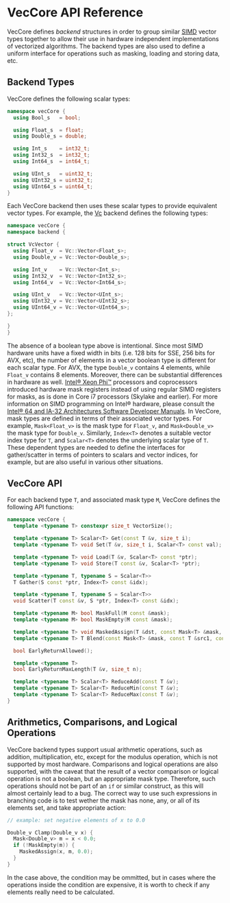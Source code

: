 # VecCore API Reference

VecCore defines *backend* structures in order to group similar
[SIMD](https://en.wikipedia.org/wiki/SIMD) vector types together to allow their
use in hardware independent implementations of vectorized algorithms. The
backend types are also used to define a uniform interface for operations such as
masking, loading and storing data, etc.

## Backend Types

VecCore defines the following scalar types:

```cpp
namespace vecCore {
  using Bool_s   = bool;

  using Float_s  = float;
  using Double_s = double;

  using Int_s    = int32_t;
  using Int32_s  = int32_t;
  using Int64_s  = int64_t;

  using UInt_s   = uint32_t;
  using UInt32_s = uint32_t;
  using UInt64_s = uint64_t;
}
```

Each VecCore backend then uses these scalar types to provide equivalent vector
types. For example, the [Vc](https://github.com/VcDevel/Vc) backend defines the
following types:

```cpp
namespace vecCore {
namespace backend {

struct VcVector {
  using Float_v  = Vc::Vector<Float_s>;
  using Double_v = Vc::Vector<Double_s>;

  using Int_v    = Vc::Vector<Int_s>;
  using Int32_v  = Vc::Vector<Int32_s>;
  using Int64_v  = Vc::Vector<Int64_s>;

  using UInt_v   = Vc::Vector<UInt_s>;
  using UInt32_v = Vc::Vector<UInt32_s>;
  using UInt64_v = Vc::Vector<UInt64_s>;
};

}
}
```

The absence of a boolean type above is intentional. Since most SIMD hardware
units have a fixed width in bits (i.e. 128 bits for SSE, 256 bits for AVX, etc),
the number of elements in a vector boolean type is different for each scalar
type. For AVX, the type `Double_v` contains 4 elements, while `Float_v` contains
8 elements. Moreover, there can be substantial differences in hardware as well.
[Intel® Xeon Phi™](http://www.intel.com/xeonphi) processors and coprocessors
introduced hardware mask registers instead of using regular SIMD registers for
masks, as is done in Core i7 processors (Skylake and earlier). For more
information on SIMD programming on Intel® hardware, please consult the
[Intel® 64 and IA-32 Architectures Software Developer Manuals](https://software.intel.com/en-us/articles/intel-sdm).
In VecCore, mask types are defined in terms of their associated vector types.
For example, `Mask<Float_v>` is the mask type for `Float_v`, and
`Mask<Double_v>` the mask type for `Double_v`. Similarly, `Index<T>` denotes a
suitable vector index type for `T`, and `Scalar<T>` denotes the underlying
scalar type of `T`. These dependent types are needed to define the interfaces
for gather/scatter in terms of pointers to scalars and vector indices, for
example, but are also useful in various other situations.

## VecCore API

For each backend type `T`, and associated mask type `M`, VecCore defines the
following API functions:

```cpp
namespace vecCore {
  template <typename T> constexpr size_t VectorSize();

  template <typename T> Scalar<T> Get(const T &v, size_t i);
  template <typename T> void Set(T &v, size_t i, Scalar<T> const val);

  template <typename T> void Load(T &v, Scalar<T> const *ptr);
  template <typename T> void Store(T const &v, Scalar<T> *ptr);

  template <typename T, typename S = Scalar<T>>
  T Gather(S const *ptr, Index<T> const &idx);

  template <typename T, typename S = Scalar<T>>
  void Scatter(T const &v, S *ptr, Index<T> const &idx);

  template <typename M> bool MaskFull(M const &mask);
  template <typename M> bool MaskEmpty(M const &mask);

  template <typename T> void MaskedAssign(T &dst, const Mask<T> &mask, const T &src);
  template <typename T> T Blend(const Mask<T> &mask, const T &src1, const T &src2);

  bool EarlyReturnAllowed();

  template <typename T>
  bool EarlyReturnMaxLength(T &v, size_t n);

  template <typename T> Scalar<T> ReduceAdd(const T &v);
  template <typename T> Scalar<T> ReduceMin(const T &v);
  template <typename T> Scalar<T> ReduceMax(const T &v);
}
```

## Arithmetics, Comparisons, and Logical Operations

VecCore backend types support usual arithmetic operations, such as addition,
multiplication, etc, except for the modulus operation, which is not supported by
most hardware. Comparisons and logical operations are also supported, with the
caveat that the result of a vector comparison or logical operation is not a
boolean, but an appropriate mask type. Therefore, such operations should not be
part of an `if` or similar construct, as this will almost certainly lead to a
bug. The correct way to use such expressions in branching code is to test wether
the mask has none, any, or all of its elements set, and take appropriate action:

```cpp
// example: set negative elements of x to 0.0

Double_v Clamp(Double_v x) {
  Mask<Double_v> m = x < 0.0;
  if (!MaskEmpty(m)) {
    MaskedAssign(x, m, 0.0);
  }
}
```

In the case above, the condition may be ommitted, but in cases where the
operations inside the condition are expensive, it is worth to check if any
elements really need to be calculated.

